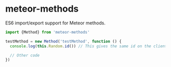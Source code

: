 # meteor-methods
ES6 import/export support for Meteor methods.


```javascript
import {Method} from 'meteor-methods'

testMethod = new Method('testMethod', function () {
  console.log(this.Random.id()) // This gives the same id on the client and server

  // Other code
})

```
